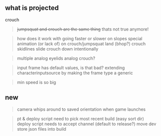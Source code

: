 what is projected
---

crouch
> ~~jumpsquat and crouch are the same thing~~ thats not true anymore!

> how does it work with going faster or slower on slopes
> special animation (or lack of) on crouch/jumpsquat land (bhop?)
> crouch skidlines
> slide crouch down intentionally

> multiple analog eyelids
> analog crouch?

> input frame has default values, is that bad?
> extending characterinputsource by making the frame type a generic

> min speed is so big

new
---
> camera whips around to saved orientation when game launches

> pt & deploy script need to pick most recent build (easy sort dir)
> deploy script needs to accept channel (default to release?)
> move dev store json files into build